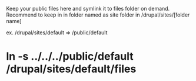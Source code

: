 Keep your public files here and symlink it to files folder on demand. Recommend 
to keep in in folder named as site folder in /drupal/sites/[folder name] 

ex. 
  /drupal/sites/default => /public/default
  # ln -s ../../../public/default /drupal/sites/default/files
  